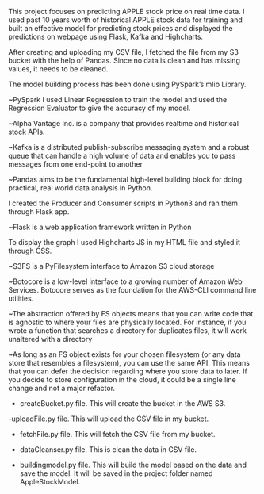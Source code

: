 This project focuses on predicting APPLE stock price on real time data. I used past 10 years worth of historical APPLE stock data for training and built an effective model for predicting stock prices and displayed the predictions on webpage using Flask, Kafka and Highcharts.


After creating and uploading my CSV file, I fetched the file from my S3 bucket with the help of Pandas. Since no data is clean and has missing values, it needs to be cleaned.

The model building process has been done using PySpark’s mlib Library.

~PySpark
I used Linear Regression to train the model and used the Regression Evaluator to give the accuracy of my model.


~Alpha Vantage Inc. is a company that provides realtime and historical stock APIs.

~Kafka is a distributed publish-subscribe messaging system and a robust queue that can handle a high volume of data and enables you to pass messages from one end-point to another

~Pandas aims to be the fundamental high-level building block for doing practical, real world data analysis in Python. 

I created the Producer and Consumer scripts in Python3 and ran them through Flask app.

~Flask is a web application framework written in Python

To display the graph I used Highcharts JS in my HTML file and styled it through CSS.

~S3FS is a PyFilesystem interface to Amazon S3 cloud storage 

~Botocore is a low-level interface to a growing number of Amazon Web Services. Botocore serves as the foundation for the AWS-CLI command line utilities.


~The abstraction offered by FS objects means that you can write code that is agnostic to where your files are physically located. For instance, if you wrote a function that searches a directory for duplicates files, it will work unaltered with a directory

~As long as an FS object exists for your chosen filesystem (or any data store that resembles a filesystem), you can use the same API. This means that you can defer the decision regarding where you store data to later. If you decide to store configuration in the cloud, it could be a single line change and not a major refactor.

- createBucket.py file. This will create the bucket in the AWS S3.


-uploadFile.py file. This will upload the CSV file in my bucket.


- fetchFile.py file. This will fetch the CSV file from my bucket.


-  dataCleanser.py file. This is clean the data in CSV file.


- buildingmodel.py file. This will build the model based on the data and save the model. It will be saved in the project folder named AppleStockModel.